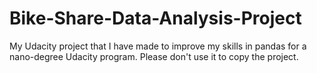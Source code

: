 # Bike-Share-Data-Analysis-Project
My Udacity project that I have made to improve my skills in pandas for a nano-degree Udacity program. Please don't use it to copy the project.
